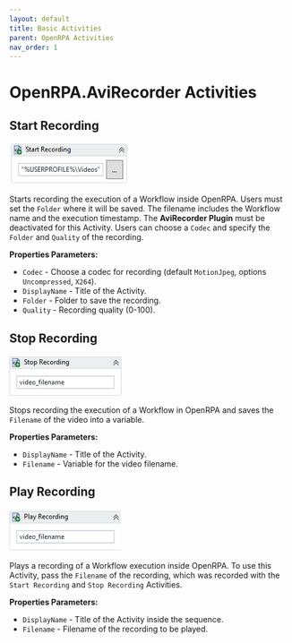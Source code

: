 ```yaml
---
layout: default
title: Basic Activities
parent: OpenRPA Activities
nav_order: 1
---
```


# OpenRPA.AviRecorder Activities

## Start Recording

![Start Recording](AviRecorder-Activities/Start-Recording.png)

Starts recording the execution of a Workflow inside OpenRPA. Users must set the `Folder` where it will be saved. The filename includes the Workflow name and the execution timestamp. The **AviRecorder Plugin** must be deactivated for this Activity. Users can choose a `Codec` and specify the `Folder` and `Quality` of the recording.

**Properties Parameters:**
- `Codec` - Choose a codec for recording (default `MotionJpeg`, options `Uncompressed`, `X264`).
- `DisplayName` - Title of the Activity.
- `Folder` - Folder to save the recording.
- `Quality` - Recording quality (0-100).


## Stop Recording
![Stop Recording](AviRecorder-Activities/Stop-Recording.png)

Stops recording the execution of a Workflow in OpenRPA and saves the `Filename` of the video into a variable.

**Properties Parameters:**
- `DisplayName` - Title of the Activity.
- `Filename` - Variable for the video filename.


## Play Recording

![Play Recording](AviRecorder-Activities/Play-Recording.png)

Plays a recording of a Workflow execution inside OpenRPA. To use this Activity, pass the `Filename` of the recording, which was recorded with the `Start Recording` and `Stop Recording` Activities.

**Properties Parameters:**
- `DisplayName` - Title of the Activity inside the sequence.
- `Filename` - Filename of the recording to be played.


